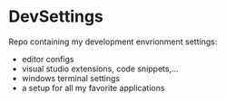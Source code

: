 # DevSettings
Repo containing my development envrionment settings:
- editor configs
- visual studio extensions, code snippets,...
- windows terminal settings
- a setup for all my favorite applications
